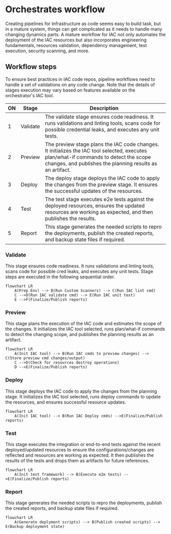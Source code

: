 # Orchestrates workflow

Creating pipelines for Infrastructure as code seems easy to build task, but in a mature system, things can get complicated as it needs to handle many changing dynamics parts. A mature workflow for IAC not only automates the deployment of the IAC resources but also incorporates engineering fundamentals, resources validation, dependency management, test execution, security scanning, and more.

## Workflow steps

To ensure best practices in IAC code repos, pipeline workflows need to handle a set of validations on any code change. Note that the details of stages execution may vary based on features available on the orchestrator's IAC tool.

| ON  | Stage    | Description                                                                                                                                                                                        |
| --- | -------- | -------------------------------------------------------------------------------------------------------------------------------------------------------------------------------------------------- |
| 1   | Validate | The validate stage ensures code readiness. It runs validations and linting tools, scans code for possible credential leaks, and executes any unit tests.                                           |
| 2   | Preview  | The preview stage plans the IAC code changes. It initializes the IAC tool selected, executes plan/what-if commands to detect the scope changes, and publishes the planning results as an artifact. |
| 3   | Deploy   | The deploy stage deploys the IAC code to apply the changes from the preview stage. It ensures the successful updates of the resources.                                                             |
| 4   | Test     | The test stage executes e2e tests against the deployed resources, ensures the updated resources are working as expected, and then publishes the results.                                           |
| 5   | Report   | This stage generates the needed scripts to repro the deployments, publish the created reports, and backup state files if required.                                                                 |

### Validate

This stage ensures code readiness. It runs validations and linting tools, scans code for possible cred leaks, and executes any unit tests. Stage steps are executed in the following sequential order.

```mermaid
flowchart LR
    A(Prep Env) --> B(Run Custom Scanners) --> C(Run IAC lint cmd)
    C -->D(Run IAC validate cmd) --> E(Run IAC unit test)
    E -->F(Finalize/Publish reports)

```

### Preview

This stage plans the execution of the IAC code and estimates the scope of the changes. It initializes the IAC tool selected, runs plan/what-if commands to detect the changing scope, and publishes the planning results as an artifact.

```mermaid
flowchart LR
    A(Init IAC tool) --> B(Run IAC cmds to preview changes) --> C(Store preview cmd changes/output)
    C -->D(Check for resources destroy operations)
    D -->E(Finalize/Publish reports)
```

### Deploy

This stage deploys the IAC code to apply the changes from the planning stage. It initializes the IAC tool selected, runs deploy commands to update the resources, and ensures successful resource updates.

```mermaid
flowchart LR
    A(Init IAC tool) --> B(Run IAC Deploy cmds) -->E(Finalize/Publish reports)

```

### Test

This stage executes the integration or end-to-end tests against the recent deployed/updated resources to ensure the configurations/changes are reflected and resources are working as expected. It then publishes the results of the tests and drops them as artifacts for future references.

```mermaid
flowchart LR
    A(Init test framework) --> B(Execute e2e tests) -->E(Finalize/Publish reports)
```

### Report

This stage generates the needed scripts to repro the deployments, publish the created reports, and backup state files if required.

```mermaid
flowchart LR
    A(Generate deplyment scripts) --> B(Publish created scripts) --> E(Backup deployment state)
```

